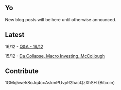 ## Yo

New blog posts will be here until otherwise announced.

## Latest

16/12 - [Q&A - 16/12](/2018/12/qa-1.md)

15/12 - [Da Collapse, Macro Investing, McCollough](/2018/12/macro-mccollough.md)

## Contribute

1GMq5we58oJq4ccAskmPUvpR2hacQzXhSH (Bitcoin)


